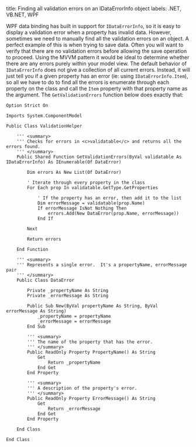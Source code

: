 title: Finding all validation errors on an IDataErrorInfo object
labels: .NET, VB.NET, WPF

WPF data binding has built in support for <code>IDataErrorInfo</code>, so it is easy to display a validation error when a property has invalid data.  However, sometimes we need to manually find all the validation errors on an object.  A perfect example of this is when trying to save data.  Often you will want to verify that there are no validation errors before allowing the save operation to proceed.  Using the MVVM pattern it would be ideal to determine whether there are any errors purely within your model view.  The default behavior of <code>IDataErrorInfo</code> does not give a collection of all current errors.  Instead, it will just tell you if a given property has an error (ie: using <code>IDataErrorInfo.Item</code>), so all we have to do to find all the errors is enumerate through each property on the class and call the <code>Item</code> property with that property name as the argument.  The <code>GetValidationErrors</code> function below does exactly that<!--break-->:

    Option Strict On

    Imports System.ComponentModel

    Public Class ValidationHelper

        ''' <summary>
        ''' Checks for errors in <c>validatable</c> and returns all the errors found.
        ''' </summary>
        Public Shared Function GetValidationErrors(ByVal validatable As IDataErrorInfo) As IEnumerable(Of DataError)

            Dim errors As New List(Of DataError)

            ' Iterate through every property in the class
            For Each prop In validatable.GetType.GetProperties

                ' If the property has an error, then add it to the list
                Dim errorMessage = validatable(prop.Name)
                If errorMessage IsNot Nothing Then
                    errors.Add(New DataError(prop.Name, errorMessage))
                End If

            Next

            Return errors

        End Function

        ''' <summary>
        ''' Represents a single error.  It's a propertyName, errorMessage pair
        ''' </summary>
        Public Class DataError

            Private _propertyName As String
            Private _errorMessage As String

            Public Sub New(ByVal propertyName As String, ByVal errorMessage As String)
                _propertyName = propertyName
                _errorMessage = errorMessage
            End Sub

            ''' <summary>
            ''' The name of the property that has the error.
            ''' </summary>
            Public ReadOnly Property PropertyName() As String
                Get
                    Return _propertyName
                End Get
            End Property

            ''' <summary>
            ''' A description of the property's error.
            ''' </summary>
            Public ReadOnly Property ErrorMessage() As String
                Get
                    Return _errorMessage
                End Get
            End Property

        End Class

    End Class
